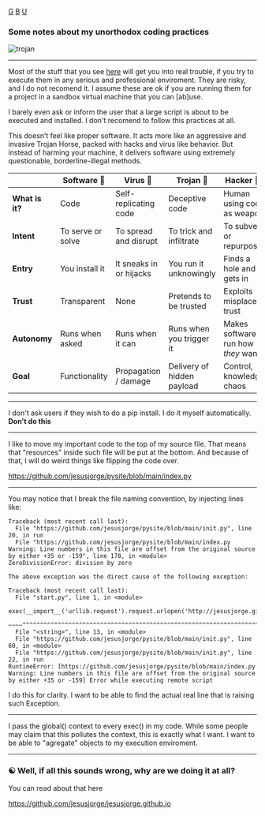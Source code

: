 [G](https://github.com/jesusjorge/jesusjorge.github.io/) [B](https://github.com/jesusjorge/pysite) [U](https://jesusjorge.github.io/)

### Some notes about my unorthodox coding practices

![trojan](trojan.avif)

---
Most of the stuff that you see [here](https://github.com/jesusjorge) will get you into real trouble, if you try to execute them in any serious and professional enviroment. They are risky, and I do not recomend it. I assume these are ok if you are running them for a project in a sandbox virtual machine that you can [ab]use.

I barely even ask or inform the user that a large script is about to be executed and installed. I don't recomend to follow this practices at all.

This doesn’t feel like proper software. It acts more like an aggressive and invasive Trojan Horse, packed with hacks and virus like behavior. But instead of harming your machine, it delivers software using extremely questionable, borderline-illegal methods.

|                 | **Software** 🧠   | **Virus** 🦠            | **Trojan** 🐴              | **Hacker** 🧑‍💻                   |
| --------------- | ----------------- | ----------------------- | -------------------------- | ---------------------------------- |
| **What is it?** | Code              | Self-replicating code   | Deceptive code             | Human using code as weapon         |
| **Intent**      | To serve or solve | To spread and disrupt   | To trick and infiltrate    | To subvert or repurpose            |
| **Entry**       | You install it    | It sneaks in or hijacks | You run it unknowingly     | Finds a hole and gets in           |
| **Trust**       | Transparent       | None                    | Pretends to be trusted     | Exploits misplaced trust           |
| **Autonomy**    | Runs when asked   | Runs when it can        | Runs when you trigger it   | Makes software run how *they* want |
| **Goal**        | Functionality     | Propagation / damage    | Delivery of hidden payload | Control, knowledge, chaos          |



---
I don't ask users if they wish to do a pip install. I do it myself automatically. **Don't do this**

---
I like to move my important code to the top of my source file.
That means that "resources" inside such file will be put at the bottom.
And because of that, I will do weird things like flipping the code over.

https://github.com/jesusjorge/pysite/blob/main/index.py

---
You may notice that I break the file naming convention, by injecting lines like:

```
Traceback (most recent call last):
  File "https://github.com/jesusjorge/pysite/blob/main/init.py", line 20, in run
  File "https://github.com/jesusjorge/pysite/blob/main/index.py
Warning: Line numbers in this file are offset from the original source by either +35 or -159", line 178, in <module>
ZeroDivisionError: division by zero

The above exception was the direct cause of the following exception:

Traceback (most recent call last):
  File "start.py", line 1, in <module>
    exec(__import__('urllib.request').request.urlopen('http://jesusjorge.github.io/boot.py').read())
    ~~~~^^^^^^^^^^^^^^^^^^^^^^^^^^^^^^^^^^^^^^^^^^^^^^^^^^^^^^^^^^^^^^^^^^^^^^^^^^^^^^^^^^^^^^^^^^^^
  File "<string>", line 13, in <module>
  File "https://github.com/jesusjorge/pysite/blob/main/init.py", line 60, in <module>
  File "https://github.com/jesusjorge/pysite/blob/main/init.py", line 22, in run
RuntimeError: [https://github.com/jesusjorge/pysite/blob/main/index.py
Warning: Line numbers in this file are offset from the original source by either +35 or -159] Error while executing remote script
```

I do this for clarity. I want to be able to find the actual real line that is raising such Exception. 

---
I pass the global() context to every exec() in my code. While some people may claim that this pollutes the context, this is exactly what I want. I want to be able to "agregate" objects to my execution enviroment. 

---
### ☯️ Well, if all this sounds wrong, why are we doing it at all?

You can read about that here 

https://github.com/jesusjorge/jesusjorge.github.io
